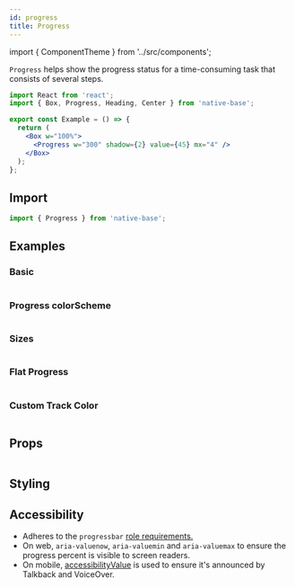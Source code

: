 ```yaml
---
id: progress
title: Progress
---
```


import { ComponentTheme } from '../src/components';

`Progress` helps show the progress status for a time-consuming task that consists of several steps.

```jsx isShowcase
import React from 'react';
import { Box, Progress, Heading, Center } from 'native-base';

export const Example = () => {
  return (
    <Box w="100%">
      <Progress w="300" shadow={2} value={45} mx="4" />
    </Box>
  );
};
```

## Import

```jsx
import { Progress } from 'native-base';
```

## Examples

### Basic

```ComponentSnackPlayer path=components,composites,Progress,Basic.tsx

```

### Progress colorScheme

```ComponentSnackPlayer path=components,composites,Progress,ColorScheme.tsx

```

### Sizes

```ComponentSnackPlayer path=components,composites,Progress,Sizes.tsx

```

### Flat Progress

```ComponentSnackPlayer path=components,composites,Progress,Flat.tsx

```

### Custom Track Color

```ComponentSnackPlayer path=components,composites,Progress,CustomBgColor.tsx

```

## Props

```ComponentPropTable path=composites,Progress,index.tsx

```

## Styling

<ComponentTheme name="progress" />

## Accessibility

- Adheres to the `progressbar` [role requirements.](https://www.w3.org/TR/wai-aria-1.2/#progressbar)
- On web, `aria-valuenow`, `aria-valuemin` and `aria-valuemax` to ensure the progress percent is visible to screen readers.
- On mobile, [accessibilityValue](https://reactnative.dev/docs/accessibility#accessibilityvalue) is used to ensure it's announced by Talkback and VoiceOver.

